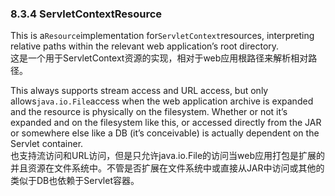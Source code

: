 ### 8.3.4 ServletContextResource

This is a`Resource`implementation for`ServletContext`resources, interpreting relative paths within the relevant web application’s root directory.  
这是一个用于ServletContext资源的实现，相对于web应用根路径来解析相对路径。

This always supports stream access and URL access, but only allows`java.io.File`access when the web application archive is expanded and the resource is physically on the filesystem. Whether or not it’s expanded and on the filesystem like this, or accessed directly from the JAR or somewhere else like a DB \(it’s conceivable\) is actually dependent on the Servlet container.  
也支持流访问和URL访问，但是只允许java.io.File的访问当web应用打包是扩展的并且资源在文件系统中。不管是否扩展在文件系统中或直接从JAR中访问或其他的类似于DB也依赖于Servlet容器。

